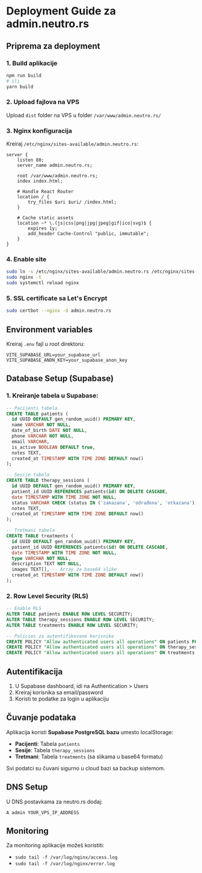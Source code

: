 # Deployment Guide za admin.neutro.rs

## Priprema za deployment

### 1. Build aplikacije
```bash
npm run build
# ili
yarn build
```

### 2. Upload fajlova na VPS
Upload `dist` folder na VPS u folder `/var/www/admin.neutro.rs/`

### 3. Nginx konfiguracija
Kreiraj `/etc/nginx/sites-available/admin.neutro.rs`:

```nginx
server {
    listen 80;
    server_name admin.neutro.rs;
    
    root /var/www/admin.neutro.rs;
    index index.html;
    
    # Handle React Router
    location / {
        try_files $uri $uri/ /index.html;
    }
    
    # Cache static assets
    location ~* \.(js|css|png|jpg|jpeg|gif|ico|svg)$ {
        expires 1y;
        add_header Cache-Control "public, immutable";
    }
}
```

### 4. Enable site
```bash
sudo ln -s /etc/nginx/sites-available/admin.neutro.rs /etc/nginx/sites-enabled/
sudo nginx -t
sudo systemctl reload nginx
```

### 5. SSL certificate sa Let's Encrypt
```bash
sudo certbot --nginx -d admin.neutro.rs
```

## Environment variables

Kreiraj `.env` fajl u root direktoru:

```env
VITE_SUPABASE_URL=your_supabase_url
VITE_SUPABASE_ANON_KEY=your_supabase_anon_key
```

## Database Setup (Supabase)

### 1. Kreiranje tabela u Supabase:

```sql
-- Pacijenti tabela
CREATE TABLE patients (
  id UUID DEFAULT gen_random_uuid() PRIMARY KEY,
  name VARCHAR NOT NULL,
  date_of_birth DATE NOT NULL,
  phone VARCHAR NOT NULL,
  email VARCHAR,
  is_active BOOLEAN DEFAULT true,
  notes TEXT,
  created_at TIMESTAMP WITH TIME ZONE DEFAULT now()
);

-- Sesije tabela
CREATE TABLE therapy_sessions (
  id UUID DEFAULT gen_random_uuid() PRIMARY KEY,
  patient_id UUID REFERENCES patients(id) ON DELETE CASCADE,
  date TIMESTAMP WITH TIME ZONE NOT NULL,
  status VARCHAR CHECK (status IN ('zakazana', 'odrađena', 'otkazana')) DEFAULT 'zakazana',
  notes TEXT,
  created_at TIMESTAMP WITH TIME ZONE DEFAULT now()
);

-- Tretmani tabela
CREATE TABLE treatments (
  id UUID DEFAULT gen_random_uuid() PRIMARY KEY,
  patient_id UUID REFERENCES patients(id) ON DELETE CASCADE,
  date TIMESTAMP WITH TIME ZONE NOT NULL,
  type VARCHAR NOT NULL,
  description TEXT NOT NULL,
  images TEXT[], -- Array za base64 slike
  created_at TIMESTAMP WITH TIME ZONE DEFAULT now()
);
```

### 2. Row Level Security (RLS)
```sql
-- Enable RLS
ALTER TABLE patients ENABLE ROW LEVEL SECURITY;
ALTER TABLE therapy_sessions ENABLE ROW LEVEL SECURITY;
ALTER TABLE treatments ENABLE ROW LEVEL SECURITY;

-- Policies za autentifikovane korisnike
CREATE POLICY "Allow authenticated users all operations" ON patients FOR ALL TO authenticated USING (true);
CREATE POLICY "Allow authenticated users all operations" ON therapy_sessions FOR ALL TO authenticated USING (true);
CREATE POLICY "Allow authenticated users all operations" ON treatments FOR ALL TO authenticated USING (true);
```

## Autentifikacija

1. U Supabase dashboard, idi na Authentication > Users
2. Kreiraj korisnika sa email/password
3. Koristi te podatke za login u aplikaciju

## Čuvanje podataka

Aplikacija koristi **Supabase PostgreSQL bazu** umesto localStorage:

- **Pacijenti**: Tabela `patients`
- **Sesije**: Tabela `therapy_sessions` 
- **Tretmani**: Tabela `treatments` (sa slikama u base64 formatu)

Svi podatci su čuvani sigurno u cloud bazi sa backup sistemom.

## DNS Setup

U DNS postavkama za neutro.rs dodaj:
```
A admin YOUR_VPS_IP_ADDRESS
```

## Monitoring

Za monitoring aplikacije možeš koristiti:
- `sudo tail -f /var/log/nginx/access.log`
- `sudo tail -f /var/log/nginx/error.log`